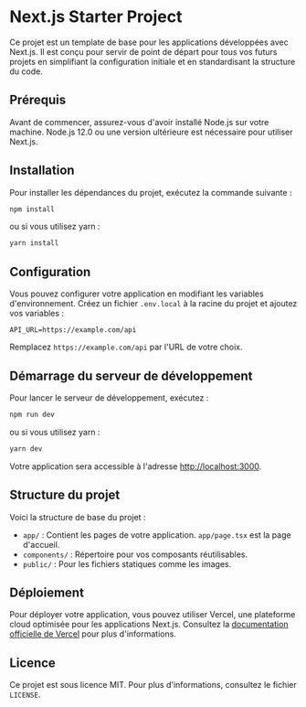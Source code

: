 
# Next.js Starter Project

Ce projet est un template de base pour les applications développées avec Next.js. Il est conçu pour servir de point de départ pour tous vos futurs projets en simplifiant la configuration initiale et en standardisant la structure du code.

## Prérequis

Avant de commencer, assurez-vous d'avoir installé Node.js sur votre machine. Node.js 12.0 ou une version ultérieure est nécessaire pour utiliser Next.js.

## Installation

Pour installer les dépendances du projet, exécutez la commande suivante :

```bash
npm install
```

ou si vous utilisez yarn :

```bash
yarn install
```

## Configuration

Vous pouvez configurer votre application en modifiant les variables d'environnement. Créez un fichier `.env.local` à la racine du projet et ajoutez vos variables :

```plaintext
API_URL=https://example.com/api
```

Remplacez `https://example.com/api` par l'URL de votre choix.

## Démarrage du serveur de développement

Pour lancer le serveur de développement, exécutez :

```bash
npm run dev
```

ou si vous utilisez yarn :

```bash
yarn dev
```

Votre application sera accessible à l'adresse [http://localhost:3000](http://localhost:3000).

## Structure du projet

Voici la structure de base du projet :

- `app/` : Contient les pages de votre application. `app/page.tsx` est la page d'accueil.
- `components/` : Répertoire pour vos composants réutilisables.
- `public/` : Pour les fichiers statiques comme les images.

## Déploiement

Pour déployer votre application, vous pouvez utiliser Vercel, une plateforme cloud optimisée pour les applications Next.js. Consultez la [documentation officielle de Vercel](https://vercel.com/docs) pour plus d'informations.

## Licence

Ce projet est sous licence MIT. Pour plus d'informations, consultez le fichier `LICENSE`.
